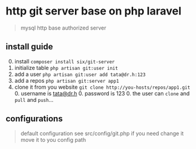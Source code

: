 # http git server base on php laravel 
> mysql http base authorized server

## install guide
0. install `composer install six/git-server`
0. initialize table `php artisan git:user init`
0. add a user `php artisan git:user add tata@dr.h:123`
0. add a repos `php artisan git:server app1`
0. clone it from you website `git clone http://you-hosts/repos/app1.git`
    0. username is tata@dr.h
    0. password is 123
    0. the user can `clone` and `pull` and `push`...

## configurations
> default configuration see src/config/git.php
> if you need change it move it to you config path
